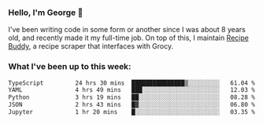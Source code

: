 ### Hello, I'm George 👋

I've been writing code in some form or another since I was about 8 years old, and recently made it my full-time job. On top of this, I maintain [Recipe Buddy](https://github.com/georgegebbett/recipe-buddy), a recipe scraper that interfaces with Grocy.  

<!--
**georgegebbett/georgegebbett** is a ✨ _special_ ✨ repository because its `README.md` (this file) appears on your GitHub profile.

Here are some ideas to get you started:

- 🔭 I’m currently working on ...
- 🌱 I’m currently learning ...
- 👯 I’m looking to collaborate on ...
- 🤔 I’m looking for help with ...
- 💬 Ask me about ...
- 📫 How to reach me: ...
- 😄 Pronouns: ...
- ⚡ Fun fact: ...
-->

### What I've been up to this week:
<!--START_SECTION:waka-->

```txt
TypeScript         24 hrs 30 mins  ███████████████▒░░░░░░░░░   61.04 %
YAML               4 hrs 49 mins   ███░░░░░░░░░░░░░░░░░░░░░░   12.03 %
Python             3 hrs 19 mins   ██░░░░░░░░░░░░░░░░░░░░░░░   08.28 %
JSON               2 hrs 43 mins   █▓░░░░░░░░░░░░░░░░░░░░░░░   06.80 %
Jupyter            1 hr 20 mins    █░░░░░░░░░░░░░░░░░░░░░░░░   03.35 %
```

<!--END_SECTION:waka-->
